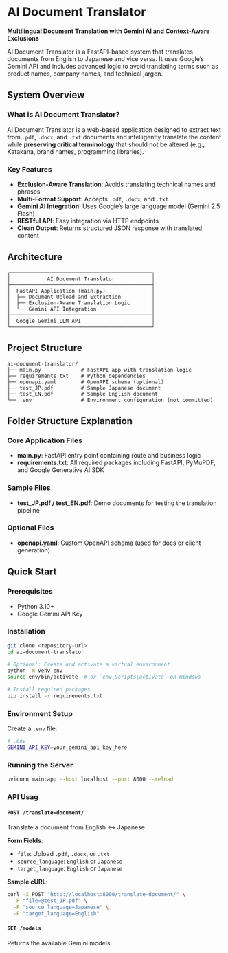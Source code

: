 
# AI Document Translator

**Multilingual Document Translation with Gemini AI and Context-Aware Exclusions**

AI Document Translator is a FastAPI-based system that translates documents from English to Japanese and vice versa. It uses Google’s Gemini API and includes advanced logic to avoid translating terms such as product names, company names, and technical jargon.

## System Overview

### What is AI Document Translator?
AI Document Translator is a web-based application designed to extract text from `.pdf`, `.docx`, and `.txt` documents and intelligently translate the content while **preserving critical terminology** that should not be altered (e.g., Katakana, brand names, programming libraries).

### Key Features
- **Exclusion-Aware Translation**: Avoids translating technical names and phrases
- **Multi-Format Support**: Accepts `.pdf`, `.docx`, and `.txt`
- **Gemini AI Integration**: Uses Google’s large language model (Gemini 2.5 Flash)
- **RESTful API**: Easy integration via HTTP endpoints
- **Clean Output**: Returns structured JSON response with translated content

## Architecture

```
┌──────────────────────────────────────────────┐
│            AI Document Translator            │
├──────────────────────────────────────────────┤
│  FastAPI Application (main.py)               │
│  ├── Document Upload and Extraction          │
│  ├── Exclusion-Aware Translation Logic       │
│  └── Gemini API Integration                  │
├──────────────────────────────────────────────┤
│  Google Gemini LLM API                       │
└──────────────────────────────────────────────┘
```

## Project Structure

```
ai-document-translator/
├── main.py             # FastAPI app with translation logic
├── requirements.txt    # Python dependencies
├── openapi.yaml        # OpenAPI schema (optional)
├── test_JP.pdf         # Sample Japanese document
├── test_EN.pdf         # Sample English document
└── .env                # Environment configuration (not committed)
```

## Folder Structure Explanation

### Core Application Files
- **main.py**: FastAPI entry point containing route and business logic
- **requirements.txt**: All required packages including FastAPI, PyMuPDF, and Google Generative AI SDK

### Sample Files
- **test_JP.pdf / test_EN.pdf**: Demo documents for testing the translation pipeline

### Optional Files
- **openapi.yaml**: Custom OpenAPI schema (used for docs or client generation)

## Quick Start

### Prerequisites
- Python 3.10+
- Google Gemini API Key

### Installation

```bash
git clone <repository-url>
cd ai-document-translator

# Optional: Create and activate a virtual environment
python -m venv env
source env/bin/activate  # or `env\Scripts\activate` on Windows

# Install required packages
pip install -r requirements.txt
```

### Environment Setup

Create a `.env` file:

```bash
# .env
GEMINI_API_KEY=your_gemini_api_key_here
```

### Running the Server

```bash
uvicorn main:app --host localhost --port 8000 --reload
```

### API Usag

#### `POST /translate-document/`

Translate a document from English ↔ Japanese.

**Form Fields**:
- `file`: Upload `.pdf`, `.docx`, or `.txt`
- `source_language`: `English` or `Japanese`
- `target_language`: `English` or `Japanese`

**Sample cURL**:

```bash
curl -X POST "http://localhost:8000/translate-document/" \
  -F "file=@test_JP.pdf" \
  -F "source_language=Japanese" \
  -F "target_language=English"
```

#### `GET /models`

Returns the available Gemini models.
